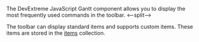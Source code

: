 The DevExtreme JavaScript Gantt component allows you to display the most frequently used commands in the toolbar.
<--split-->

The toolbar can display standard items and supports custom items. These items are stored in the [items](/Documentation/ApiReference/UI_Components/dxGantt/Configuration/toolbar/items/) collection.

